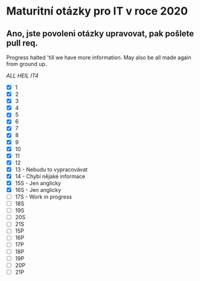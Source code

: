 # Maturitní otázky pro IT v roce 2020

Ano, jste povoleni otázky upravovat, pak pošlete pull req.
---
Progress halted 'till we have more information. May also be all made again from ground up.

*ALL HEIL IT4*

- [x] 1
- [x] 2
- [x] 3
- [x] 4
- [x] 5
- [x] 6
- [x] 7
- [x] 8
- [x] 9
- [x] 10
- [x] 11
- [x] 12
- [x] 13 - Nebudu to vypracovávat
- [x] 14 - Chybí nějaké informace
- [x] 15S - Jen anglicky
- [x] 16S - Jen anglicky
- [ ] 17S - Work in progress
- [ ] 18S
- [ ] 19S
- [ ] 20S
- [ ] 21S
- [ ] 15P
- [ ] 16P
- [ ] 17P
- [ ] 18P
- [ ] 19P
- [ ] 20P
- [ ] 21P
